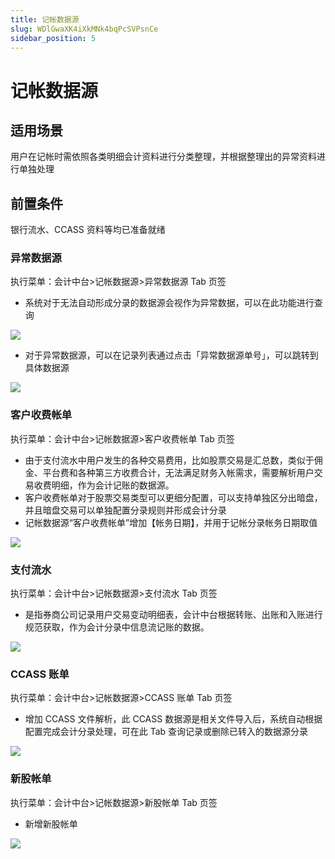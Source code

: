 ```yaml
---
title: 记帐数据源
slug: WDlGwaXK4iXkMNk4bqPcSVPsnCe
sidebar_position: 5
---
```



# 记帐数据源

## 适用场景 

用户在记帐时需依照各类明细会计资料进行分类整理，并根据整理出的异常资料进行单独处理

## 前置条件 

银行流水、CCASS 资料等均已准备就绪

### 异常数据源

执行菜单：会计中台&gt;记帐数据源&gt;异常数据源 Tab 页签

- 系统对于无法自动形成分录的数据源会视作为异常数据，可以在此功能进行查询

<img src="/assets/LASEbmUmHoYtcxxlTANcLVd5n8e.png" src-width="3240" src-height="1576" align="center"/>

- 对于异常数据源，可以在记录列表通过点击「异常数据源单号」，可以跳转到具体数据源

<img src="/assets/B3yqbZvLloSrt3x09M5cifqmn4J.png" src-width="3240" src-height="1408" align="center"/>

### 客户收费帐单

执行菜单：会计中台&gt;记帐数据源&gt;客户收费帐单 Tab 页签

- 由于支付流水中用户发生的各种交易费用，比如股票交易是汇总数，类似于佣金、平台费和各种第三方收费合计，无法满足财务入帐需求，需要解析用户交易收费明细，作为会计记账的数据源。
- 客户收费帐单对于股票交易类型可以更细分配置，可以支持单独区分出暗盘，并且暗盘交易可以单独配置分录规则并形成会计分录
- 记帐数据源“客户收费帐单”增加【帐务日期】，并用于记帐分录帐务日期取值

<img src="/assets/Wrrib0RFaoSzrJx38uWc8KFInFf.png" src-width="3206" src-height="1502" align="center"/>

### 支付流水

执行菜单：会计中台&gt;记帐数据源&gt;支付流水 Tab 页签

- 是指券商公司记录用户交易变动明细表，会计中台根据转账、出账和入账进行规范获取，作为会计分录中信息流记账的数据。

<img src="/assets/NfhUb89shodkQAxKkFwcDYo6nnh.png" src-width="3230" src-height="1502" align="center"/>

### CCASS 账单

执行菜单：会计中台&gt;记帐数据源&gt;CCASS 账单 Tab 页签

- 增加 CCASS 文件解析，此 CCASS 数据源是相关文件导入后，系统自动根据配置完成会计分录处理，可在此 Tab 查询记录或删除已转入的数据源分录

<img src="/assets/DQOZbLdcWodpPixN6FGc1fkhnKh.png" src-width="3240" src-height="1478" align="center"/>

### 新股帐单

执行菜单：会计中台&gt;记帐数据源&gt;新股帐单 Tab 页签

- 新增新股帐单

<img src="/assets/OYWsba3uzocLHcxVUrCcgXgjnhh.png" src-width="3262" src-height="1120" align="center"/>

